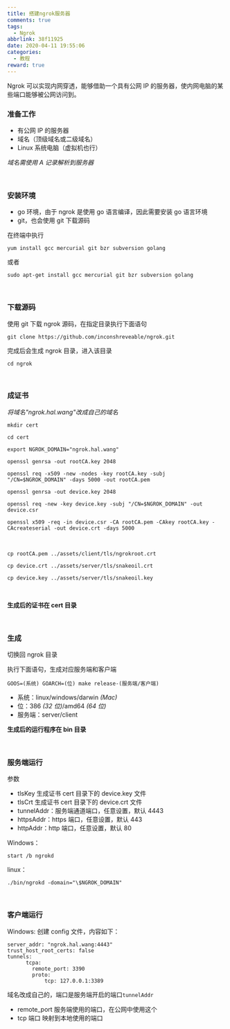```yaml
---
title: 搭建ngrok服务器
comments: true
tags:
  - Ngrok
abbrlink: 38f11925
date: 2020-04-11 19:55:06
categories:
  - 教程
reward: true
---
```


Ngrok 可以实现内网穿透，能够借助一个具有公网 IP 的服务器，使内网电脑的某些端口能够被公网访问到。

### 准备工作

- 有公网 IP 的服务器
- 域名（顶级域名或二级域名） <!--more-->
- Linux 系统电脑（虚拟机也行）

_域名需使用 A 记录解析到服务器_

<br>

### 安装环境

- go 环境，由于 ngrok 是使用 go 语言编译，因此需要安装 go 语言环境
- git，也会使用 git 下载源码

在终端中执行

```
yum install gcc mercurial git bzr subversion golang
```

或者

```
sudo apt-get install gcc mercurial git bzr subversion golang
```

<br>

### 下载源码

使用 git 下载 ngrok 源码，在指定目录执行下面语句

```
git clone https://github.com/inconshreveable/ngrok.git
```

完成后会生成 ngrok 目录，进入该目录

```
cd ngrok
```

<br>

### 成证书

_将域名"ngrok.hal.wang"改成自己的域名_

```
mkdir cert

cd cert

export NGROK_DOMAIN="ngrok.hal.wang"

openssl genrsa -out rootCA.key 2048

openssl req -x509 -new -nodes -key rootCA.key -subj "/CN=$NGROK_DOMAIN" -days 5000 -out rootCA.pem

openssl genrsa -out device.key 2048

openssl req -new -key device.key -subj "/CN=$NGROK_DOMAIN" -out device.csr

openssl x509 -req -in device.csr -CA rootCA.pem -CAkey rootCA.key -CAcreateserial -out device.crt -days 5000
```

<br/>

```
cp rootCA.pem ../assets/client/tls/ngrokroot.crt

cp device.crt ../assets/server/tls/snakeoil.crt

cp device.key ../assets/server/tls/snakeoil.key
```

<br>

**生成后的证书在 cert 目录**

<br>

### 生成

切换回 ngrok 目录

执行下面语句，生成对应服务端和客户端

```
GOOS=(系统) GOARCH=(位) make release-(服务端/客户端)
```

- 系统：linux/windows/darwin _(Mac)_
- 位：386 _(32 位)_/amd64 _(64 位)_
- 服务端：server/client

**生成后的运行程序在 bin 目录**

<br>

### 服务端运行

参数

- tlsKey 生成证书 cert 目录下的 device.key 文件
- tlsCrt 生成证书 cert 目录下的 device.crt 文件
- tunnelAddr：服务端通道端口，任意设置，默认 4443
- httpsAddr：https 端口，任意设置，默认 443
- httpAddr：http 端口，任意设置，默认 80

Windows：

```
start /b ngrokd
```

linux：

```
./bin/ngrokd -domain="\$NGROK_DOMAIN"
```

<br>

### 客户端运行

Windows:
创建 config 文件，内容如下：

```
server_addr: "ngrok.hal.wang:4443"
trust_host_root_certs: false
tunnels:
      tcpa:
        remote_port: 3390
        proto:
            tcp: 127.0.0.1:3389
```

域名改成自己的，端口是服务端开启的端口`tunnelAddr`

- remote_port 服务端使用的端口，在公网中使用这个
- tcp 端口 映射到本地使用的端口
